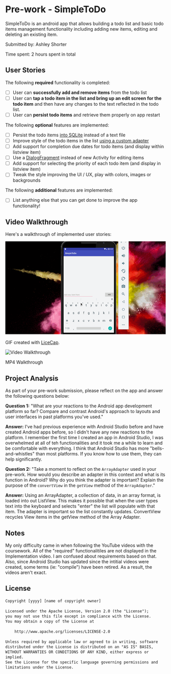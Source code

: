 # Pre-work - SimpleToDo

SimpleToDo is an android app that allows building a todo list and basic todo items management functionality including adding new items, editing and deleting an existing item.

Submitted by: Ashley Shorter

Time spent: 2 hours spent in total

## User Stories

The following **required** functionality is completed:

* [ ] User can **successfully add and remove items** from the todo list
* [ ] User can **tap a todo item in the list and bring up an edit screen for the todo item** and then have any changes to the text reflected in the todo list.
* [ ] User can **persist todo items** and retrieve them properly on app restart

The following **optional** features are implemented:

* [ ] Persist the todo items [into SQLite](http://guides.codepath.com/android/Persisting-Data-to-the-Device#sqlite) instead of a text file
* [ ] Improve style of the todo items in the list [using a custom adapter](http://guides.codepath.com/android/Using-an-ArrayAdapter-with-ListView)
* [ ] Add support for completion due dates for todo items (and display within listview item)
* [ ] Use a [DialogFragment](http://guides.codepath.com/android/Using-DialogFragment) instead of new Activity for editing items
* [ ] Add support for selecting the priority of each todo item (and display in listview item)
* [ ] Tweak the style improving the UI / UX, play with colors, images or backgrounds

The following **additional** features are implemented:

* [ ] List anything else that you can get done to improve the app functionality!

## Video Walkthrough

Here's a walkthrough of implemented user stories:

<img src='walkthrough.gif' title='Video Walkthrough' width='' alt='Video Walkthrough' />

GIF created with [LiceCap](http://www.cockos.com/licecap/).

<img src='Walkthrough.mp4' title='Video Walkthrough' width='' alt='Video Walkthrough' />

MP4 Walkthrough

## Project Analysis

As part of your pre-work submission, please reflect on the app and answer the following questions below:

**Question 1:** "What are your reactions to the Android app development platform so far? Compare and contrast Android's approach to layouts and user interfaces in past platforms you've used."

**Answer:** I've had previous experience with Android Studio before and have created Android apps before, so I didn't have any new reactions to the platform. I remember the first time I created an app in Android Studio, I was overwhelmed at all of teh functionalities and it took me a while to learn and be comfortable with everything. I think that Android Studio has more "bells-and-whistles" than most platforms. If you know how to use them, they can help significantly. 

**Question 2:** "Take a moment to reflect on the `ArrayAdapter` used in your pre-work. How would you describe an adapter in this context and what is its function in Android? Why do you think the adapter is important? Explain the purpose of the `convertView` in the `getView` method of the `ArrayAdapter`."

**Answer:** Using an ArrayAdapter, a collection of data, in an array format, is loaded into out ListView. This makes it possible that when the user types text into the keyboard and selects "enter" the list will populate with that item. The adapter is important so the list constantly updates. ConvertView recycles View items in the getView method of the Array Adapter.

## Notes

My only difficulty came in when following the YouTube videos with the coursework. All of the "required" functionalitiles are not displayed in the Implementation video. I am confused about requirements based on that. Also, since Android Studio has updated since the intitial videos were created, some terms (ie: "compile") have been retired. As a result, the videos aren't exact. 

## License

    Copyright [yyyy] [name of copyright owner]

    Licensed under the Apache License, Version 2.0 (the "License");
    you may not use this file except in compliance with the License.
    You may obtain a copy of the License at

        http://www.apache.org/licenses/LICENSE-2.0

    Unless required by applicable law or agreed to in writing, software
    distributed under the License is distributed on an "AS IS" BASIS,
    WITHOUT WARRANTIES OR CONDITIONS OF ANY KIND, either express or implied.
    See the License for the specific language governing permissions and
    limitations under the License.
